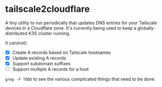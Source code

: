 # tailscale2cloudflare

A tiny utility to run periodically that updates DNS entries for your Tailscale devices in a Cloudflare zone. It's currently being used to keep a globally-distributed K3S cluster running.

It can(not):

- [x] Create A records based on Tailscale hostnames
- [x] Update existing A records
- [x] Support subdomain suffixes
- [ ] Support multiple A records for a host

`grep -F TODO` to see the various complicated things that need to be done.
